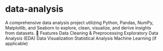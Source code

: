 # data-analysis
A comprehensive data analysis project utilizing Python, Pandas, NumPy, Matplotlib, and Seaborn to explore, clean, visualize, and derive insights from datasets.  🚀 Features Data Cleaning &amp; Preprocessing Exploratory Data Analysis (EDA) Data Visualization Statistical Analysis Machine Learning (if applicable)
